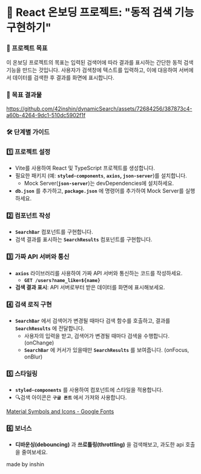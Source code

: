 # 🚀 React 온보딩 프로젝트: "동적 검색 기능 구현하기"

### 🎯 프로젝트 목표

이 온보딩 프로젝트의 목표는 입력된 검색어에 따라 결과를 표시하는 간단한 동적 검색 기능을 만드는 것입니다. 사용자가 검색창에 텍스트를 입력하고, 이에 대응하여 서버에서 데이터를 검색한 후 결과를 화면에 표시합니다.

### 🤖 목표 결과물

https://github.com/42inshin/dynamicSearch/assets/72684256/387873c4-a60b-4264-9dc1-510dc5902f1f



### 🛠️ 단계별 가이드

### **1️⃣ 프로젝트 설정**

- Vite를 사용하여 React 및 TypeScript 프로젝트를 생성합니다.
- 필요한 패키지 (예: **`styled-components`**, **`axios`, `json-server`**)를 설치합니다.
    - Mock Server(**`json-server`**)는 devDependencies에 설치하세요.
- **`db.json`** 를 추가하고, **`package.json`** 에 명령어를 추가하여 Mock Server를 실행하세요.

### **2️⃣ 컴포넌트 작성**

- **`SearchBar`** 컴포넌트를 구현합니다.
- 검색 결과를 표시하는 **`SearchResults`** 컴포넌트를 구현합니다.

### **3️⃣ 가짜 API 서버와 통신**

- **`axios`** 라이브러리를 사용하여 가짜 API 서버와 통신하는 코드를 작성하세요.
    - **`GET /users?name_like=${name}`**
- **검색 결과 표시**: API 서버로부터 받은 데이터를 화면에 표시해보세요.

### **4️⃣ 검색 로직 구현**

- **`SearchBar`** 에서 검색어가 변경될 때마다 검색 함수를 호출하고, 결과를 **`SearchResults`** 에 전달합니다.
    - 사용자의 입력을 받고, 검색어가 변경될 때마다 검색을 수행합니다.(onChange)
    - **`SearchBar`** 에 커서가 있을때만 **`SearchResults`** 를 보여줍니다. (onFocus, onBlur)

### **5️⃣ 스타일링**

- **`styled-components`** 를 사용하여 컴포넌트에 스타일을 적용합니다.
- 🔍검색 아이콘은 **`구글 폰트`** 에서 가져와 사용합니다.

[Material Symbols and Icons - Google Fonts](https://fonts.google.com/icons?selected=Material+Symbols+Outlined:search:FILL@0;wght@400;GRAD@0;opsz@24)

### 6️⃣ 보너스

- **디바운싱(debouncing)** 과 **쓰로틀링(throttling)** 을 검색해보고, 과도한 api 호출을 줄여보세요.

made by inshin
